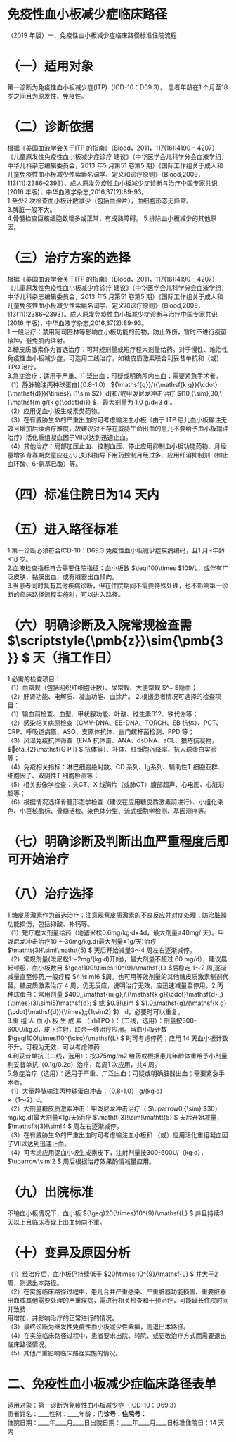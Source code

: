 # 免疫性血小板减少症临床路径  
（2019 年版）一、免疫性血小板减少症临床路径标准住院流程  
# （一）适用对象  
第一诊断为免疫性血小板减少症(ITP)（ICD–10：D69.3）。 患者年龄在1 个月至18 岁之间且为原发性、免疫性。  
# （二）诊断依据  
根据《美国血液学会关于ITP 的指南》（Blood，2011，117(16):4190 – 4207） 《儿童原发性免疫性血小板减少症诊疗 建议》（中华医学会儿科学分会血液学组，中华儿科杂志编辑委员会，2013 年5 月第51 卷第5 期）《国际工作组关于成人和儿童免疫性血小板减少性紫癜名词学、定义和诊疗原则》（Blood,2009，113(11):2386–2393）、成人原发免疫性血小板减少症诊断与治疗中国专家共识(2016 年版)，中华血液学杂志,2016,37(2):89-93。  
1.至少2 次检查血小板计数减少（包括血涂片），血细胞形态无异常。  
3.脾脏一般不大。  
4.骨髓检查巨核细胞数增多或正常，有成熟障碍。 5.排除血小板减少的其他原因。  
# （三）治疗方案的选择  
根据《美国血液学会关于ITP 的指南》（Blood，2011，117(16):4190 – 4207） 《儿童原发性免疫性血小板减少症诊疗 建议》（中华医学会儿科学分会血液学组，中华儿科杂志编辑委员会，2013 年5 月第51 卷第5 期）《国际工作组关于成人和儿童免疫性血小板减少性紫癜名词学、定义和诊疗原则》（Blood,2009，113(11):2386–2393）。成人原发免疫性血小板减少症诊断与治疗中国专家共识(2016 年版)，中华血液学杂志,2016,37(2):89-93。  
1.一般治疗：禁用阿司匹林等影响血小板功能的药物，防止外伤，暂时不进行疫苗接种，避免肌内注射。  
2.糖皮质激素作为首选治疗：可常规剂量或短疗程大剂量给药。对于慢性、难治性免疫性血小板减少症，可选用二线治疗，如糖皮质激素联合利妥昔单抗和（或）TPO 治疗。  
3.急症治疗：适用于严重、广泛出血；可疑或明确颅内出血；需要紧急手术者。  
（1）静脉输注丙种球蛋白[（0.8-1.0） ${\mathsf{g}}/({\mathsf{k g}}{\cdot}{\mathsf{d}}){\times}\ (1\sim $2）d]和/或甲泼尼龙冲击治疗 $(10\,{\sim}\,30\,\ {\mathsf{m g/(k g{\cdot}d)}} $，最大剂量为 1.0 g/d×3 d)。  
（2）应用促血小板生成素类药物。  
（3）在有威胁生命的严重出血时可考虑输注血小板（由于 ITP 患儿血小板输注无效且增加后续治疗难度，故建议对不存在威胁生命出血的患儿不要给予血小板输注治疗）活化重组凝血因子Ⅶ以达到迅速止血。  
（4）其他治疗：局部加压止血、控制血压、停止应用抑制血小板功能药物、月经量增多青春期女童应在小儿妇科指导下用药控制月经过多、应用纤溶抑制剂（如止血环酸、6-氨基已酸）等。  
# （四）标准住院日为14 天内  
# （五）进入路径标准  
1.第一诊断必须符合ICD-10：D69.3 免疫性血小板减少症疾病编码，且1 月≤年龄<18 岁。  
2.血液检查指标符合需要住院指征：血小板数 $\leq\!100\times $109/L，或伴有广泛皮肤、黏膜出血，或有脏器出血倾向。  
3.当患者同时具有其他疾病诊断，但在住院期间不需要特殊处理，也不影响第一诊断的临床路径流程实施时，可以进入路径。  
# （六）明确诊断及入院常规检查需 $\scriptstyle{\pmb{z}}\sim{\pmb{3}} $ 天（指工作日）  
1.必需的检查项目：  
（1）血常规（包括网织红细胞计数）、尿常规、大便常规 $^+ $隐血；  
（2）肝肾功能、电解质、凝血功能、血涂片。 2.根据患者情况可选择的检查项目：  
（1）输血前检查、血型、甲状腺功能、叶酸、维生素B12、铁代谢等；  
（2）感染相关病原检查（CMV-DNA、EB-DNA、TORCH、EB 抗体）、PCT、CRP、呼吸道病原、ASO、支原体抗体、幽门螺杆菌检测、PPD 等；  
（3）风湿免疫抗体筛查（ENA 抗体谱、ANA、dsDNA、aCL、狼疮抗凝物， $eta_{2}\mathsf{G P I} $ 抗体等）、补体、红细胞沉降率、抗人球蛋白实验等；  
（4）免疫相关指标：淋巴细胞绝对数、CD 系列、Ig系列、辅助性T 细胞亚群、细胞因子、双阴性T 细胞检测等；  
（5）相关影像学检查：头CT、X 线胸片（或肺CT）腹部超声、心电图、心脏彩超等；  
（6）根据情况选择骨髓形态学检查（建议在应用糖皮质激素前进行）、小组化染色、小巨核酶标、骨髓活检、染色体分型、流式细胞学检测、基因测序等。  
# （七）明确诊断及判断出血严重程度后即可开始治疗  
# （八）治疗选择  
1.糖皮质激素作为首选治疗：注意观察皮质激素的不良反应并对症处理；防治脏器功能损伤，包括抑酸、补钙等。  
（1）短疗程大剂量给药（地塞米松0.6mg/kg·d×4d，最大剂量≤40mg/ 天）。甲泼尼龙冲击治疗10 ～30mg/kg.d(最大剂量≤1g/天)治疗 $\mathtt{3}\!\sim\!\mathtt{5} $ 天后开始减量3～4 周左右逐渐减停。  
（2）常规剂量(泼尼松1～2mg/(kg·d)开始)，最大剂量不超过 60 mg/d），建议晨起顿服，血小板数目 $\geq\!100\!\times\!10^{9}/\mathsf{L} $后稳定 1～2 周,逐渐减量直至停药,一般疗程 $4\!\sim\!6 $周。也可用等效剂量的其他糖皮质激素制剂代替。糖皮质激素治疗 4 周，仍无反应，说明治疗无效，应迅速减量至停用。2.丙种球蛋白：常用剂量  $400\,\,\mathsf{m g}\,/\,(\mathsf{k g}{\cdot}\mathsf{d}\,\,){\times}(3\!\sim\!5)\mathsf{d}; $ 或 $0.8\!\sim $ $1.0\;\mathsf{g}/(\mathsf{k g}{\cdot}\mathsf{d}){\times}\;\;(1\sim2) $） d，必要时可以重复。  
3.重 组 人 血 小 板 生 成 素 （ rhTPO ）：（二线，选用）：剂量按300-600U/kg.d，皮下注射，联合一线治疗应用。当血小板计数 $\geq\!100\!\times\!10^{\circ}/\mathsf{L} $ 时可考虑停药；应用 14 天血小板计数不升，可视为无效，可以考虑停药  
4.利妥昔单抗（二线，选用）：按375mg/m2 给药或根据患儿年龄体重给予小剂量利妥昔单抗（0.1g/0.2g）治疗，每周1 次应用，共4 周。  
5.急症治疗（选用）：适用于严重、广泛出血；可疑或明确脏器出血；需要紧急手术者。  
（1）大量静脉输注丙种球蛋白冲击：（0.8-1.0） g/(kg·d)  
×（1～2）d。  
（2）大剂量糖皮质激素冲击：甲泼尼龙冲击治疗（ $\uparrow0\,{\sim} $30）mg/kg.d(最大剂量≤1g/天)治疗 $\mathtt{3}\!\sim\!\mathtt{5} $ 天后开始减量，
$\mathsfit{3}\!\sim\!4 $ 周左右逐渐减停。  
（3）在有威胁生命的严重出血时可考虑输注血小板和
（或）应用活化重组凝血因子Ⅶ以达到迅速止血。  
（4）可考虑应用促血小板生成素皮下，注射剂量按300-600U/（kg·d）， $\uparrow\sim\!2 $ 周后根据治疗效果酌情减量应用。  
# （九）出院标准  
不输血小板情况下，血小板 ${\geq}20{\times}10^{9}/\mathsf{L} $ 并且持续3 天以上且临床表现上出血倾向不重。  
# （十）变异及原因分析  
（1）经治疗后，血小板仍持续低于 $20\!\times\!10^{9}/\mathsf{L} $ 并大于2周，则退出本路径。  
（2）在实施临床路径过程中，患儿合并严重感染、严重脏器功能损害、重要脏器出血或其他需要处理的严重疾病，需进行相关检查和干预治疗，可能延长住院时间并致费  
用增加，并影响治疗的正常进行的情况。  
（3）最终诊断为继发性免疫性血小板减少性紫癜，则退出本路径。  
（4）在实施临床路径过程中，患者要求出院、转院、或更改治疗方式而需要退出临床路径情况。  
（5）其他严重影响临床路径实施的情况。  
# 二、免疫性血小板减少症临床路径表单  
适用对象：第一诊断为免疫性血小板减少症（ICD-10：D69.3）  
患者姓名：____性别：____年龄：____门诊号：____住院号：________  
住院日期：____年____月____日出院日期：____年____月____日标准住院日：14 天内  
